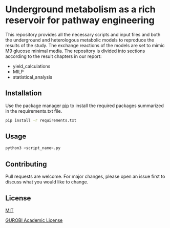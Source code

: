 # Underground metabolism as a rich reservoir for pathway engineering

This repository provides all the necessary scripts and input files and both the underground and heterologous metabolic models to reproduce the results of the study. The exchange reactions of the models are set to mimic M9 glucose minimal media. The repository is divided into sections according to the result chapters in our report:
* yield_calculations
* MILP
* statistical_analysis

## Installation

Use the package manager [pip](https://pip.pypa.io/en/stable/) to install the required packages summarized in the requirements.txt file.

```bash
pip install -r requirements.txt
```

## Usage

```python
python3 <script_name>.py
```

## Contributing
Pull requests are welcome. For major changes, please open an issue first to discuss what you would like to change.


## License
[MIT](https://choosealicense.com/licenses/mit/)

[GUROBI Academic License](https://www.gurobi.com)